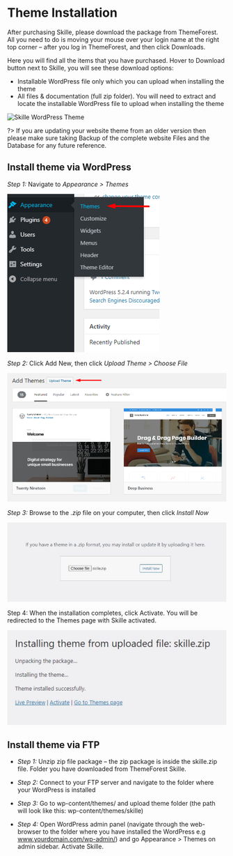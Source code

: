 # Theme Installation

After purchasing Skille, please download the package from ThemeForest. All you need to do is moving your mouse over your login name at the right top corner – after you log in ThemeForest, and then click Downloads.

Here you will find all the items that you have purchased. Hover to Download button next to Skille, you will see these download options:

- Installable WordPress file only which you can upload when installing the theme
- All files & documentation (full zip folder). You will need to extract and locate the installable WordPress file to upload when installing the theme

![][logo]

[logo]: ../images/1.png "Skille WordPress Theme"

?> If you are updating your website theme from an older version then please make sure taking Backup of the complete website Files and the Database for any future reference.

## Install theme via WordPress

_Step 1:_ Navigate to _Appearance > Themes_

![Skille WordPress Theme](../images/2.png "Skille WordPress Theme")

_Step 2:_ Click Add New, then click _Upload Theme > Choose File_

![Skille WordPress Theme](../images/3.png "Skille WordPress Theme")

_Step 3:_ Browse to the _.zip_ file on your computer, then click _Install Now_

![Skille WordPress Theme](../images/4.png "Skille WordPress Theme")

Step 4: When the installation completes, click Activate. You will be redirected to the Themes page with Skille activated.

![Skille WordPress Theme](../images/5.png "Skille WordPress Theme")

## Install theme via FTP

- _Step 1:_ Unzip zip file package – the zip package is inside the skille.zip file. Folder you have downloaded from ThemeForest Skille.

- _Step 2:_ Connect to your FTP server and navigate to the folder where your WordPress is installed

- _Step 3:_ Go to wp-content/themes/ and upload theme folder (the path will look like this: wp-content/themes/skille)

- _Step 4:_ Open WordPress admin panel (navigate through the web-browser to the folder where you have installed the WordPress e.g www.yourdomain.com/wp-admin/) and go Appearance > Themes on admin sidebar. Activate Skille.
